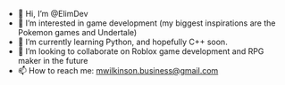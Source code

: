 - 👋 Hi, I’m @ElimDev
- 👀 I’m interested in game development (my biggest inspirations are the Pokemon games and Undertale)
- 🌱 I’m currently learning Python, and hopefully C++ soon.
- 💞️ I’m looking to collaborate on Roblox game development and RPG maker in the future
- 📫 How to reach me: mwilkinson.business@gmail.com

<!---
ElimDev/ElimDev is a ✨ special ✨ repository because its `README.md` (this file) appears on your GitHub profile.
You can click the Preview link to take a look at your changes.
--->
